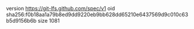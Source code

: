 version https://git-lfs.github.com/spec/v1
oid sha256:f0b18aa1a79b8ed9dd9220eb9bb628dd65210e6437569d9c010c63b5d9156b6b
size 1081
